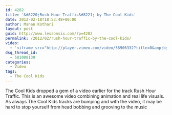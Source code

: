 ```yaml
---
id: 4282
title: '&#8220;Rush Hour Traffic&#8221; by The Cool Kids'
date: 2012-02-18T18:53:48+00:00
author: Manan Kothari
layout: post
guid: http://www.lessonsix.com/?p=4282
permalink: /2012/02/rush-hour-traffic-by-the-cool-kids/
video:
  - '<iframe src="http://player.vimeo.com/video/36906332?title=0&amp;byline=0&amp;portrait=0&amp;color=8cc63f" width="545" height="360" frameborder="0" webkitAllowFullScreen mozallowfullscreen allowFullScreen></iframe>'
dsq_thread_id:
  - 581008139
categories:
  - Video
tags:
  - The Cool Kids
---
```

The Cool Kids dropped a gem of a video earlier for the track Rush Hour Traffic. This is an awesome video combining animation and real life visuals. As always The Cool Kids tracks are bumping and with the video, it may be hard to stop yourself from head bobbing and grooving to the music